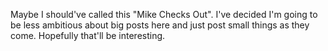 <!--
.. title: Maybe I should've called this "Mike Checks Out".
I've decided I'm going to be less ambitious about
.. date: 2011/02/16 10:07
.. slug: maybe-i-shouldve-called-this-mike-checks-out-ive-decided-im-going-to-be-less-ambitious-about
.. link:
.. description:
.. tags: 
-->


Maybe I should've called this "Mike Checks Out".
I've decided I'm going to be less ambitious about big posts here and just post small things as they come. Hopefully that'll be interesting.
